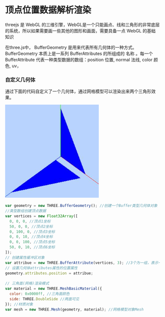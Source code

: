 # 顶点位置数据解析渲染

threejs 是 WebGL 的三维引擎，WebGL是一个只能画点、线和三角形的非常底层的系统，所以如果需要画一些其他的图形和画面，需要具备一点 WebGL 的基础知识

在three.js中， BufferGeometry 是用来代表所有几何体的一种方式。BufferGeometry 本质上是一系列 BufferAttributes 的所组成的 名称 。每一个 BufferAttribute 代表一种类型数据的数组：position 位置, normal 法线, color 颜色, uv，

### 自定义几何体

通过下面的代码自定义了一个几何体，通过网格模型可以渲染出来两个三角形效果。

![](images/threejs16mesh.jpeg)

```js 
var geometry = new THREE.BufferGeometry(); //创建一个Buffer类型几何体对象
//类型数组创建顶点数据
var vertices = new Float32Array([
  0, 0, 0, //顶点1坐标
  50, 0, 0, //顶点2坐标
  0, 100, 0, //顶点3坐标
  0, 0, 10, //顶点4坐标
  0, 0, 100, //顶点5坐标
  50, 0, 10, //顶点6坐标
]);
// 创建属性缓冲区对象
var attribue = new THREE.BufferAttribute(vertices, 3); //3个为一组，表示一个顶点的xyz坐标
// 设置几何体attributes属性的位置属性
geometry.attributes.position = attribue;

// 三角面(网格)渲染模式
var material = new THREE.MeshBasicMaterial({
  color: 0x0000ff, //三角面颜色
  side: THREE.DoubleSide //两面可见
}); //材质对象
var mesh = new THREE.Mesh(geometry, material); //网格模型对象Mesh
```